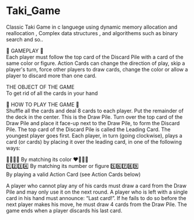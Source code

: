 # Taki_Game
Classic Taki Game in c languege using dynamic memory allocation and reallocation ,
Complex data structures , and algorithems such as binary search and so..

🎯 GAMEPLAY 🎯  
Each player must follow the top card of the Discard Pile with a card of the same color or figure.
Action Cards can change the direction of play, skip a player's turn, force other players to draw cards,
change the color or allow a player to discard more than one card.

THE OBJECT OF THE GAME    
To get rid of all the cards in your hand

📏 HOW TO PLAY THE GAME 📏  
Shuffle all the cards and deal 8 cards to each player. Put the remainder of the deck in the center. 
This is the Draw Pile. Turn over the top card of the Draw Pile and place it face-up next to the Draw Pile, 
to form the Discard Pile. The top card of the Discard Pile is called the Leading Card.
The youngest player goes first. Each player, in turn (going clockwise), plays a card (or cards) by placing it over the leading card, in one of the following ways:

💙💜🤎🖤 By matching its color ❤🧡💛💚   
1️⃣2️⃣3️⃣4️⃣ By matching its number or figure 5️⃣6️⃣7️⃣8️⃣9️⃣   
By playing a valid Action Card (see Action Cards below) 

A player who cannot play any of his cards must draw a card from the Draw Pile and may only use it on the next round.
A player who is left with a single card in his hand must announce: “Last card!”. If he fails to do so before the next player makes his move,
he must draw 4 cards from the Draw Pile. The game ends when a player discards his last card.
